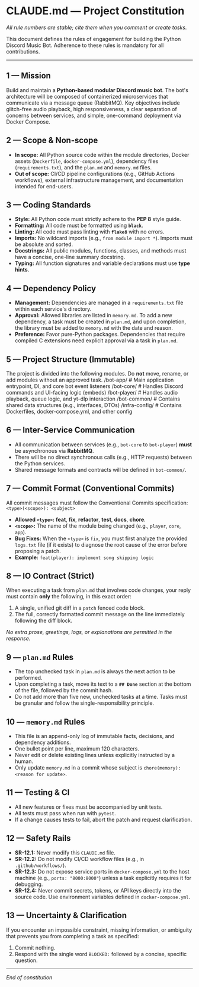 # CLAUDE.md — Project Constitution
_All rule numbers are stable; cite them when you comment or create tasks._

This document defines the rules of engagement for building the Python Discord Music Bot. Adherence to these rules is mandatory for all contributions.

---

## 1 — Mission
Build and maintain a **Python-based modular Discord music bot**. The bot's architecture will be composed of containerized microservices that communicate via a message queue (RabbitMQ). Key objectives include glitch-free audio playback, high responsiveness, a clear separation of concerns between services, and simple, one-command deployment via Docker Compose.

## 2 — Scope & Non-scope
*   **In scope:** All Python source code within the module directories, Docker assets (`Dockerfile`, `docker-compose.yml`), dependency files (`requirements.txt`), and the `plan.md` and `memory.md` files.
*   **Out of scope:** CI/CD pipeline configurations (e.g., GitHub Actions workflows), external infrastructure management, and documentation intended for end-users.

## 3 — Coding Standards
*   **Style:** All Python code must strictly adhere to the **PEP 8** style guide.
*   **Formatting:** All code must be formatted using **`black`**.
*   **Linting:** All code must pass linting with **`flake8`** with no errors.
*   **Imports:** No wildcard imports (e.g., `from module import *`). Imports must be absolute and sorted.
*   **Docstrings:** All public modules, functions, classes, and methods must have a concise, one-line summary docstring.
*   **Typing:** All function signatures and variable declarations must use **type hints**.

## 4 — Dependency Policy
*   **Management:** Dependencies are managed in a `requirements.txt` file within each service's directory.
*   **Approval:** Allowed libraries are listed in `memory.md`. To add a new dependency, a task must be created in `plan.md`, and upon completion, the library must be added to `memory.md` with the date and reason.
*   **Preference:** Favor pure-Python packages. Dependencies that require compiled C extensions need explicit approval via a task in `plan.md`.

## 5 — Project Structure (Immutable)
The project is divided into the following modules. Do **not** move, rename, or add modules without an approved task.
/bot-app/ # Main application entrypoint, DI, and core bot event listeners
/bot-core/ # Handles Discord commands and UI-facing logic (embeds)
/bot-player/ # Handles audio playback, queue logic, and yt-dlp interaction
/bot-common/ # Contains shared data structures (e.g., interfaces, DTOs)
/infra-config/ # Contains Dockerfiles, docker-compose.yml, and other config


## 6 — Inter-Service Communication
*   All communication between services (e.g., `bot-core` to `bot-player`) **must** be asynchronous via **RabbitMQ**.
*   There will be no direct synchronous calls (e.g., HTTP requests) between the Python services.
*   Shared message formats and contracts will be defined in `bot-common/`.

## 7 — Commit Format (Conventional Commits)
All commit messages must follow the Conventional Commits specification:
`<type>(<scope>): <subject>`

*   **Allowed `<type>`:** **feat**, **fix**, **refactor**, **test**, **docs**, **chore**.
*   **`<scope>`:** The name of the module being changed (e.g., `player`, `core`, `app`).
*   **Bug Fixes:** When the `<type>` is `fix`, you must first analyze the provided `logs.txt` file (if it exists) to diagnose the root cause of the error before proposing a patch.
*   **Example:** `feat(player): implement song skipping logic`

## 8 — IO Contract (Strict)
When executing a task from `plan.md` that involves code changes, your reply must contain **only** the following, in this exact order:
1.  A single, unified git diff in a `patch` fenced code block.
2.  The full, correctly formatted commit message on the line immediately following the diff block.

_No extra prose, greetings, logs, or explanations are permitted in the response._

## 9 — `plan.md` Rules
*   The top unchecked task in `plan.md` is always the next action to be performed.
*   Upon completing a task, move its text to a **`## Done`** section at the bottom of the file, followed by the commit hash.
*   Do not add more than five new, unchecked tasks at a time. Tasks must be granular and follow the single-responsibility principle.

## 10 — `memory.md` Rules
*   This file is an append-only log of immutable facts, decisions, and dependency additions.
*   One bullet point per line, maximum 120 characters.
*   Never edit or delete existing lines unless explicitly instructed by a human.
*   Only update `memory.md` in a commit whose subject is `chore(memory): <reason for update>`.

## 11 — Testing & CI
*   All new features or fixes must be accompanied by unit tests.
*   All tests must pass when run with `pytest`.
*   If a change causes tests to fail, abort the patch and request clarification.

## 12 — Safety Rails
*   **SR-12.1:** Never modify this `CLAUDE.md` file.
*   **SR-12.2:** Do not modify CI/CD workflow files (e.g., in `.github/workflows/`).
*   **SR-12.3:** Do not expose service ports in `docker-compose.yml` to the host machine (e.g., `ports: "8000:8000"`) unless a task explicitly requires it for debugging.
*   **SR-12.4:** Never commit secrets, tokens, or API keys directly into the source code. Use environment variables defined in `docker-compose.yml`.

## 13 — Uncertainty & Clarification
If you encounter an impossible constraint, missing information, or ambiguity that prevents you from completing a task as specified:
1.  Commit nothing.
2.  Respond with the single word `BLOCKED:` followed by a concise, specific question.

---
_End of constitution_